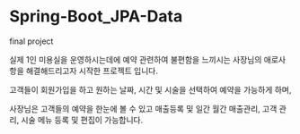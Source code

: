 # Spring-Boot_JPA-Data
final project

실제 1인 미용실을 운영하시는데에 예약 관련하여 불편함을 느끼시는 사장님의 애로사항을 해결해드리고자 시작한 프로젝트 입니다.

고객들이 회원가입을 하고 원하는 날짜, 시간 및 시술을 선택하여 예약을 가능하게 하며,

사장님은 고객들의 예약을 한눈에 볼 수 있고 매출등록 및 일간 월간 매출관리, 고객 관리, 시술 메뉴 등록 및 편집이 가능합니다.
